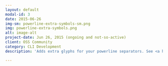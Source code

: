 ```yaml
---
layout: default
modal-id: 3
date: 2015-06-26
img-sm: powerline-extra-symbols-sm.png
img: powerline-extra-symbols.png
alt: image-alt
project-date: Jun 26, 2015 (ongoing and not-so-active)
client: OSS Community
category: CLI Development
description: 'Adds extra glyphs for your powerline separators. See <a href="https://github.com/ryanoasis/powerline-extra-symbols">Powerline Extra Symbols GitHub Page</a>.'

---
```


